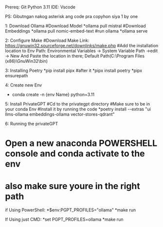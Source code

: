Prereq:
Git
Python 3.11
IDE: Vscode

PS: Gibutngan nakog asterisk ang code pra copyhon siya 1 by one

1: Download Ollama
#Download Model
*ollama pull mistral
#Download Embeddings
*ollama pull nomic-embed-text
#run ollama
*ollama serve

2: Configure Make
#Download Make
 Link: https://gnuwin32.sourceforge.net/downlinks/make.php
#Add the installation location to Env Path:
Environmental Variables -> System Variable Path ->edit -> New
And Paste the location in there; Default Path(C:\Program Files (x86)\GnuWin32\bin)

3: Installing Poetry
*pip install pipx
#after it
*pipx install poetry
*pipx ensurepath

4: Create new Env
* conda create -n {env Name} python=3.11

5: Install PrivateGPT
#Cd to the privategpt directory
#Make sure to be in your conda Env 
#Install it by running the code
*poetry install --extras "ui llms-ollama embeddings-ollama vector-stores-qdrant"

6: Running the privateGPT
# Open a new anaconda POWERSHELL console and conda activate to the env
# also make sure youre in the right path

if Using PowerShell:
*$env:PGPT_PROFILES="ollama"
*make run

If Using just CMD:
*set PGPT_PROFILES=ollama
*make run